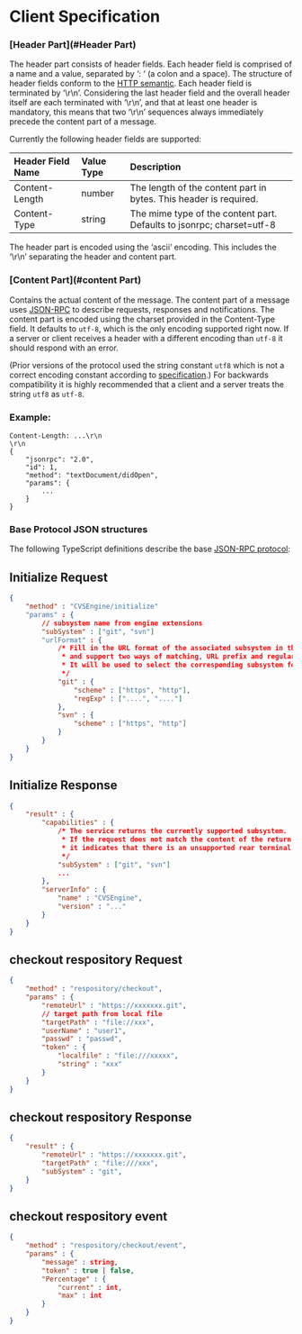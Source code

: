 # Client Specification

### [Header Part](#Header Part)

The header part consists of header fields. Each header field is comprised of a name and a value, separated by ‘: ‘ (a colon and a space). The structure of header fields conform to the [HTTP semantic](https://tools.ietf.org/html/rfc7230#section-3.2). Each header field is terminated by ‘\r\n’. Considering the last header field and the overall header itself are each terminated with ‘\r\n’, and that at least one header is mandatory, this means that two ‘\r\n’ sequences always immediately precede the content part of a message.

Currently the following header fields are supported:

| Header Field Name | Value Type | Description                                                  |
| :---------------- | :--------- | :----------------------------------------------------------- |
| Content-Length    | number     | The length of the content part in bytes. This header is required. |
| Content-Type      | string     | The mime type of the content part. Defaults to jsonrpc; charset=utf-8 |

The header part is encoded using the ‘ascii’ encoding. This includes the ‘\r\n’ separating the header and content part.

### [Content Part](#content Part)

Contains the actual content of the message. The content part of a message uses [JSON-RPC](http://www.jsonrpc.org/) to describe requests, responses and notifications. The content part is encoded using the charset provided in the Content-Type field. It defaults to `utf-8`, which is the only encoding supported right now. If a server or client receives a header with a different encoding than `utf-8` it should respond with an error.

(Prior versions of the protocol used the string constant `utf8` which is not a correct encoding constant according to [specification](http://www.iana.org/assignments/character-sets/character-sets.xhtml).) For backwards compatibility it is highly recommended that a client and a server treats the string `utf8` as `utf-8`.

### Example:

```
Content-Length: ...\r\n
\r\n
{
	"jsonrpc": "2.0",
	"id": 1,
	"method": "textDocument/didOpen",
	"params": {
		...
	}
}
```

### Base Protocol JSON structures

The following TypeScript definitions describe the base [JSON-RPC protocol](http://www.jsonrpc.org/specification):

## Initialize Request

```json
{
    "method" : "CVSEngine/initialize"
    "params" : {
    	// subsystem name from engine extensions
    	"subSystem" : ["git", "svn"]
		"urlFormat" : {
            /* Fill in the URL format of the associated subsystem in the subsystem, 
             * and support two ways of matching, URL prefix and regular matching.
             * It will be used to select the corresponding subsystem for management when initializing the respository
             */
            "git" : {
                "scheme" : ["https", "http"],
                "regExp" : ["....", "...."]
            },
            "svn" : {
                "scheme" : ["https", "http"]
            }
        }
	}
}
```

## Initialize Response

```json
{
    "result" : {
        "capabilities" : {
            /* The service returns the currently supported subsystem. 
             * If the request does not match the content of the return request, 
             * it indicates that there is an unsupported rear terminal system.
             */
            "subSystem" : ["git", "svn"]
            ...
        },
        "serverInfo" : {
        	"name" : "CVSEngine",
        	"version" : "..."
        }
    }
}
```

## checkout respository Request

```json
{
    "method" : "respository/checkout",
	"params" : {
        "remoteUrl" : "https://xxxxxxx.git",
        // target path from local file
        "targetPath" : "file://xxx",
        "userName" : "user1",
        "passwd" : "passwd",
        "token" : {
       		"localfile" : "file:///xxxxx",
            "string" : "xxx"    
        }
    }
}
```

## checkout respository Response

```json
{
    "result" : {
        "remoteUrl" : "https://xxxxxxx.git",
        "targetPath" : "file:///xxx",
        "subSystem" : "git",
    }
}
```

## checkout respository event

```json
{
    "method" : "respository/checkout/event",
    "params" : {
        "message" : string,
        "token" : true | false,
        "Percentage" : {
        	"current" : int,
            "max" : int
        }
    }
}
```

